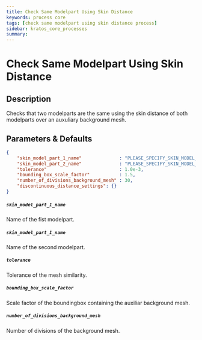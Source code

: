 ```yaml
---
title: Check Same Modelpart Using Skin Distance
keywords: process core
tags: [check same modelpart using skin distance process]
sidebar: kratos_core_processes
summary: 
---
```


# Check Same Modelpart Using Skin Distance

## Description

Checks that two modelparts are the same using the skin distance of both modelparts over an auxuliary background mesh.

## Parameters & Defaults

```json
{
    "skin_model_part_1_name"              : "PLEASE_SPECIFY_SKIN_MODEL_PART_2_NAME",
    "skin_model_part_2_name"              : "PLEASE_SPECIFY_SKIN_MODEL_PART_2_NAME",
    "tolerance"                           : 1.0e-3,
    "bounding_box_scale_factor"           : 1.5,
    "number_of_divisions_background_mesh" : 30,
    "discontinuous_distance_settings": {}
}
```

##### `skin_model_part_1_name` 
Name of the fist modelpart.

##### `skin_model_part_1_name` 
Name of the second modelpart.

##### `tolerance` 
Tolerance of the mesh similarity.

##### `bounding_box_scale_factor` 
Scale factor of the boundingbox containing the auxiliar background mesh.

##### `number_of_divisions_background_mesh` 
Number of divisions of the background mesh.
